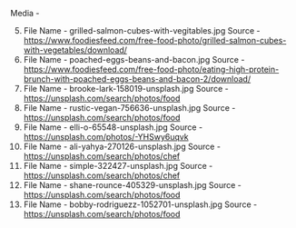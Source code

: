 
Media - 

5) File Name - grilled-salmon-cubes-with-vegitables.jpg  Source - https://www.foodiesfeed.com/free-food-photo/grilled-salmon-cubes-with-vegetables/download/
6) File Name - poached-eggs-beans-and-bacon.jpg  Source - https://www.foodiesfeed.com/free-food-photo/eating-high-protein-brunch-with-poached-eggs-beans-and-bacon-2/download/
7) File Name - brooke-lark-158019-unsplash.jpg Source - https://unsplash.com/search/photos/food
7) File Name - rustic-vegan-756636-unsplash.jpg Source - https://unsplash.com/search/photos/food
8) File Name - elli-o-65548-unsplash.jpg Source - https://unsplash.com/photos/-YHSwy6uqvk
8) File Name - ali-yahya-270126-unsplash.jpg Source - https://unsplash.com/search/photos/chef
8) File Name - simple-322427-unsplash.jpg Source - https://unsplash.com/search/photos/chef
8) File Name - shane-rounce-405329-unsplash.jpg Source - https://unsplash.com/search/photos/food
8) File Name - bobby-rodriguezz-1052701-unsplash.jpg Source - https://unsplash.com/search/photos/food
